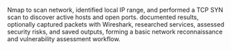 Nmap to scan  network, identified  local IP range, and performed a TCP SYN scan to discover active hosts and open ports.  documented results,
optionally captured packets with Wireshark, researched services, assessed security risks, and saved outputs, forming a basic network reconnaissance 
and vulnerability assessment workflow.
